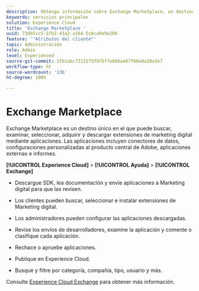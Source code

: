 ```yaml
---
description: Obtenga información sobre Exchange Marketplace, un destino único en el que puede buscar, examinar, seleccionar, adquirir y descargar extensiones de marketing digital a través de aplicaciones.
keywords: servicios principales
solution: Experience Cloud
title: 'Exchange Marketplace '
uuid: 73db5cc5-5fb2-43a2-a164-5cbca9e9a206
feature: '"Atributos del cliente"'
topic: Administración
role: Admin
level: Experienced
source-git-commit: 1fb1abc7311573f976f7e6b6ae67f60ada10a3e7
workflow-type: ht
source-wordcount: '136'
ht-degree: 100%

---
```



# Exchange Marketplace

Exchange Marketplace es un destino único en el que puede buscar, examinar, seleccionar, adquirir y descargar extensiones de marketing digital mediante aplicaciones. Las aplicaciones incluyen conectores de datos, configuraciones personalizadas al producto central de Adobe, aplicaciones externas e informes.

**[!UICONTROL Experience Cloud]** > **[!UICONTROL Ayuda]** > **[!UICONTROL Exchange]**

* Descargue SDK, lea documentación y envíe aplicaciones a Marketing digital para que las revisen.

* Los clientes pueden buscar, seleccionar e instalar extensiones de Marketing digital.

* Los administradores pueden configurar las aplicaciones descargadas.

* Revise los envíos de desarrolladores, examine la aplicación y comente o clasifique cada aplicación.

* Rechace o apruebe aplicaciones.

* Publique en Experience Cloud.

* Busque y filtre por categoría, compañía, tipo, usuario y más.

Consulte [Experience Cloud Exchange](https://exchange.adobe.com/experiencecloud.html) para obtener más información.
